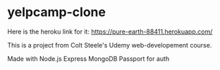 # yelpcamp-clone
Here is the heroku link for it: https://pure-earth-88411.herokuapp.com/

This is a project from Colt Steele's Udemy web-developement course. 

Made with
Node.js
Express
MongoDB
Passport for auth